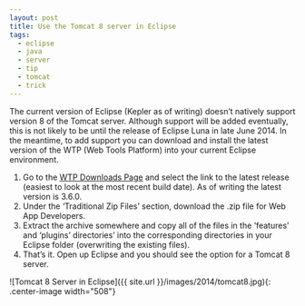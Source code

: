 ```yaml
---
layout: post
title: Use the Tomcat 8 server in Eclipse
tags:
  - eclipse
  - java
  - server
  - tip
  - tomcat
  - trick
---
```

The current version of Eclipse (Kepler as of writing) doesn’t natively support version 8 of the Tomcat server. Although support will be added eventually, this is not likely to be until the release of Eclipse Luna in late June 2014. In the meantime, to add support you can download and install the latest version of the WTP (Web Tools Platform) into your current Eclipse environment.

  1. Go to the [WTP Downloads Page][1] and select the link to the latest release (easiest to look at the most recent build date). As of writing the latest version is 3.6.0.
  1. Under the ‘Traditional Zip Files’ section, download the .zip file for Web App Developers.
  1. Extract the archive somewhere and copy all of the files in the ‘features’ and ‘plugins’ directories’ into the corresponding directories in your Eclipse folder (overwriting the existing files).
  1. That’s it. Open up Eclipse and you should see the option for a Tomcat 8 server.

![Tomcat 8 Server in Eclipse]({{ site.url }}/images/2014/tomcat8.jpg){: .center-image width="508"}

 [1]: http://download.eclipse.org/webtools/downloads/